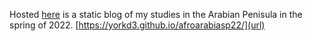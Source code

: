 Hosted [here]([url](https://yorkd3.github.io/afroarabiasp22/)) is a static blog of my studies in the Arabian Penisula in the spring of 2022.
[https://yorkd3.github.io/afroarabiasp22/](url)
